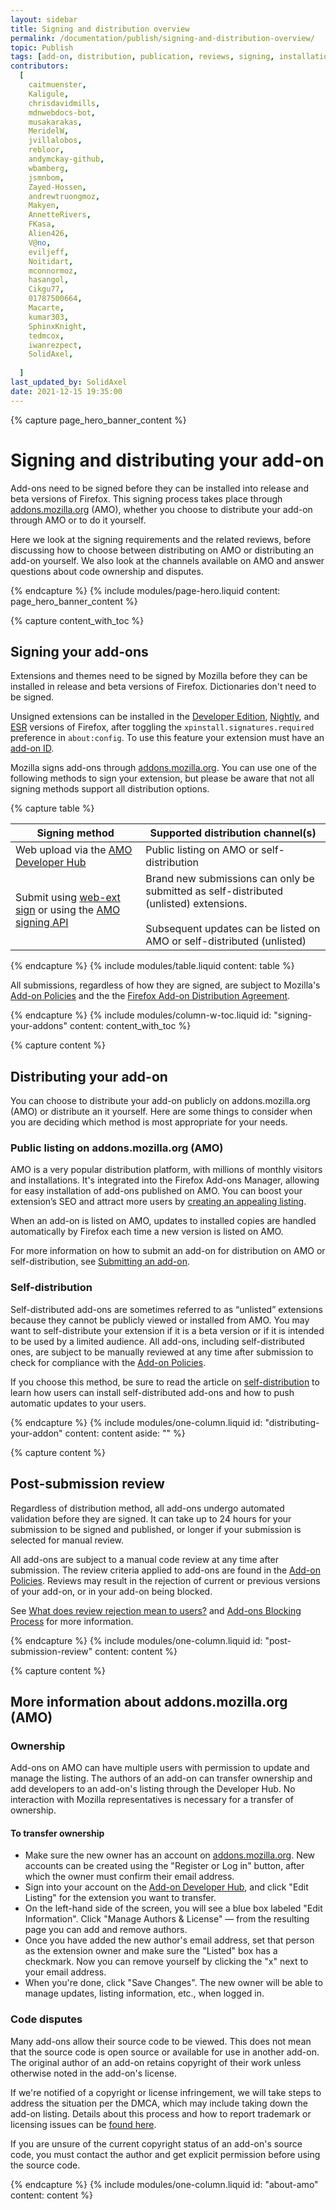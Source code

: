 ```yaml
---
layout: sidebar
title: Signing and distribution overview
permalink: /documentation/publish/signing-and-distribution-overview/
topic: Publish
tags: [add-on, distribution, publication, reviews, signing, installation]
contributors:
  [
    caitmuenster,
    Kaligule,
    chrisdavidmills,
    mdnwebdocs-bot,
    musakarakas,
    MeridelW,
    jvillalobos,
    rebloor,
    andymckay-github,
    wbamberg,
    jsmnbom,
    Zayed-Hossen,
    andrewtruongmoz,
    Makyen,
    AnnetteRivers,
    FKasa,
    Alien426,
    V@no,
    eviljeff,
    Noitidart,
    mconnormoz,
    hasangol,
    Cikgu77,
    01787500664,
    Macarte,
    kumar303,
    SphinxKnight,
    tedmcox,
    iwanrezpect,
    SolidAxel,
    
  ]
last_updated_by: SolidAxel
date: 2021-12-15 19:35:00
---
```


<!-- Page Hero Banner -->

{% capture page_hero_banner_content %}

# Signing and distributing your add-on

Add-ons need to be signed before they can be installed into release and beta versions of Firefox. This signing process takes place through [addons.mozilla.org](https://addons.mozilla.org) (AMO), whether you choose to distribute your add-on through AMO or to do it yourself.

Here we look at the signing requirements and the related reviews, before discussing how to choose between distributing on AMO or distributing an add-on yourself. We also look at the channels available on AMO and answer questions about code ownership and disputes.

{% endcapture %}
{% include modules/page-hero.liquid
	content: page_hero_banner_content
%}

<!-- END: Page Hero Banner -->

<!-- Content with Table of Contents Module -->

{% capture content_with_toc %}

## Signing your add-ons

Extensions and themes need to be signed by Mozilla before they can be installed in release and beta versions of Firefox. Dictionaries don't need to be signed.

Unsigned extensions can be installed in the [Developer Edition](https://www.mozilla.org/firefox/developer/), [Nightly](https://www.mozilla.org/firefox/nightly/all/), and [ESR](https://www.mozilla.org/firefox/organizations/) versions of Firefox, after toggling the `xpinstall.signatures.required` preference in `about:config`. To use this feature your extension must have an [add-on ID](/documentation/develop/extensions-and-the-add-on-id/).

Mozilla signs add-ons through [addons.mozilla.org](https://addons.mozilla.org). You can use one of the following methods to sign your extension, but please be aware that not all signing methods support all distribution options. 

<!-- Table -->

{% capture table %}

| Signing method     | Supported distribution channel(s) | 
| ------------------------------------- | ------------------- | 
| Web upload via the [AMO Developer Hub](https://addons.mozilla.org/developers/) | Public listing on AMO or self-distribution| 
| Submit using [web-ext sign](https://extensionworkshop.com/documentation/develop/web-ext-command-reference/#web-ext-sign) or using the [AMO signing API](https://addons-server.readthedocs.io/en/latest/topics/api/signing.html) | Brand new submissions can only be submitted as self-distributed (unlisted) extensions. <br /><br /> Subsequent updates can be listed on AMO or self-distributed (unlisted)| 

{% endcapture %}
{% include modules/table.liquid
	content: table
%}

<!-- END: Table -->

All submissions, regardless of how they are signed, are subject to Mozilla's [Add-on Policies](/documentation/publish/add-on-policies/) and the the [Firefox Add-on Distribution Agreement](/documentation/publish/firefox-add-on-distribution-agreement/).

{% endcapture %}
{% include modules/column-w-toc.liquid
	id: "signing-your-addons"
	content: content_with_toc
%}

<!-- END: Content with Table of Contents -->

<!-- Single Column Body Module -->

{% capture content %}

## Distributing your add-on
You can choose to distribute your add-on publicly on addons.mozilla.org (AMO) or distribute an it yourself. Here are some things to consider when you are deciding which method is most appropriate for your needs. 

### Public listing on addons.mozilla.org (AMO) 
AMO is a very popular distribution platform, with millions of monthly visitors and installations. It's integrated into the Firefox Add-ons Manager, allowing for easy installation of add-ons published on AMO. You can boost your extension’s SEO and attract more users by [creating an appealing listing](/documentation/develop/create-an-appealing-listing/). 

When an add-on is listed on AMO, updates to installed copies are handled automatically by Firefox each time a new version is listed on AMO.

For more information on how to submit an add-on for distribution on AMO or self-distribution, see [Submitting an add-on](/documentation/publish/submitting-an-add-on/).

### Self-distribution
Self-distributed add-ons are sometimes referred to as “unlisted” extensions because they cannot be publicly viewed or installed from AMO. You may want to self-distribute your extension if it is a beta version or if it is intended to be used by a limited audience. All add-ons, including self-distributed ones, are subject to be manually reviewed at any time after submission to check for compliance with the [Add-on Policies](/documentation/publish/add-on-policies/).

If you choose this method, be sure to read the article on [self-distribution](/documentation/publish/self-distribution/) to learn how users can install self-distributed add-ons and how to push automatic updates to your users. 

{% endcapture %}
{% include modules/one-column.liquid
  id: "distributing-your-addon"
  content: content
  aside: ""
%}

<!-- END: Single Column Body Module -->

<!-- Single Column Body Module -->

{% capture content %}

## Post-submission review
Regardless of distribution method, all add-ons undergo automated validation before they are signed. It can take up to 24 hours for your submission to be signed and published, or longer if your submission is selected for manual review. 

All add-ons are subject to a manual code review at any time after submission. The review criteria applied to add-ons are found in the [Add-on Policies](/documentation/publish/add-on-policies/). Reviews may result in the rejection of current or previous versions of your add-on, or in your add-on being blocked. 

See [What does review rejection mean to users?](/documentation/publish/what-does-review-rejection-mean-to-users/) and [Add-ons Blocking Process](/documentation/publish/add-ons-blocking-process/) for more information.

{% endcapture %}
{% include modules/one-column.liquid
  id: "post-submission-review"
  content: content
%}

<!-- END: Single Column Body Module -->

<!-- Single Column Body Module -->

{% capture content %}

## More information about addons.mozilla.org (AMO)

<section id="ownership"></section>

### Ownership

Add-ons on AMO can have multiple users with permission to update and manage the listing. The authors of an add-on can transfer ownership and add developers to an add-on's listing through the Developer Hub. No interaction with Mozilla representatives is necessary for a transfer of ownership.

#### To transfer ownership

- Make sure the new owner has an account on [addons.mozilla.org](https://addons.mozilla.org). New accounts can be created using the "Register or Log in" button, after which the owner must confirm their email address.
- Sign into your account on the [Add-on Developer Hub](https://addons.mozilla.org/developers/), and click "Edit Listing" for the extension you want to transfer.
- On the left-hand side of the screen, you will see a blue box labeled "Edit Information". Click "Manage Authors & License" — from the resulting page you can add and remove authors.
- Once you have added the new author's email address, set that person as the extension owner and make sure the "Listed" box has a checkmark. Now you can remove yourself by clicking the "x" next to your email address.
- When you're done, click "Save Changes". The new owner will be able to manage updates, listing information, etc., when logged in.

<section id="code-disputes"></section>

### Code disputes

Many add-ons allow their source code to be viewed. This does not mean that the source code is open source or available for use in another add-on. The original author of an add-on retains copyright of their work unless otherwise noted in the add-on's license.

If we're notified of a copyright or license infringement, we will take steps to address the situation per the DMCA, which may include taking down the add-on listing. Details about this process and how to report trademark or licensing issues can be [found here](https://www.mozilla.org/about/legal/report-infringement/).

If you are unsure of the current copyright status of an add-on's source code, you must contact the author and get explicit permission before using the source code.

{% endcapture %}
{% include modules/one-column.liquid
  id: "about-amo"
  content: content
%}

<!-- END: Single Column Body Module -->


